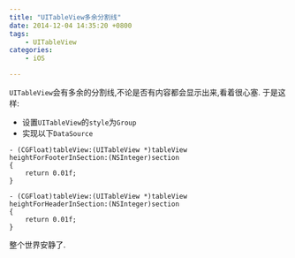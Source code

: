 ```yaml
---
title: "UITableView多余分割线"
date: 2014-12-04 14:35:20 +0800
tags: 
    - UITableView
categories:
    - iOS

---
```



`UITableView`会有多余的分割线,不论是否有内容都会显示出来,看着很心塞.
于是这样:

* 设置`UITableView`的`style`为`Group`
* 实现以下`DataSource`

```
- (CGFloat)tableView:(UITableView *)tableView heightForFooterInSection:(NSInteger)section
{
	return 0.01f;
}
		
- (CGFloat)tableView:(UITableView *)tableView heightForHeaderInSection:(NSInteger)section
{
	return 0.01f;
}
```

整个世界安静了.